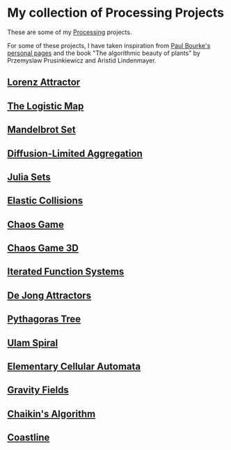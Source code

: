 # My collection of Processing Projects

These are some of my [Processing](https://processing.org/) projects.

For some of these projects, I have taken inspiration from [Paul Bourke's personal pages](http://paulbourke.net/) and the book "The algorithmic beauty of plants" by Przemyslaw Prusinkiewicz and Aristid Lindenmayer.

## [Lorenz Attractor](LorenzAttractor2)

## [The Logistic Map](LogisticMap)

## [Mandelbrot Set](Mandelbrot)

## [Diffusion-Limited Aggregation](DiffusionLimitedAggregation)

## [Julia Sets](JuliaSets2)

## [Elastic Collisions](ElasticCollisions)

## [Chaos Game](ChaosGame)

## [Chaos Game 3D](ChaosGame3D)

## [Iterated Function Systems](SimpleIFS)

## [De Jong Attractors](DeJongAttractor)

## [Pythagoras Tree](PythagorasTree)

## [Ulam Spiral](UlamSpiral)

## [Elementary Cellular Automata](ElementaryCA)

## [Gravity Fields](GravityField)

## [Chaikin's Algorithm](ChaikinsCurve)

## [Coastline](Coastline)
